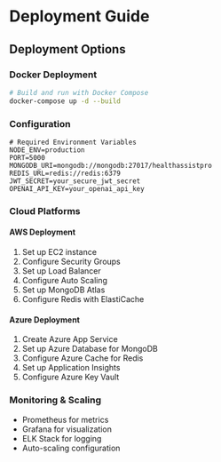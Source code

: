 # Deployment Guide

## Deployment Options

### Docker Deployment
```bash
# Build and run with Docker Compose
docker-compose up -d --build
```

### Configuration
```env
# Required Environment Variables
NODE_ENV=production
PORT=5000
MONGODB_URI=mongodb://mongodb:27017/healthassistpro
REDIS_URL=redis://redis:6379
JWT_SECRET=your_secure_jwt_secret
OPENAI_API_KEY=your_openai_api_key
```

### Cloud Platforms

#### AWS Deployment
1. Set up EC2 instance
2. Configure Security Groups
3. Set up Load Balancer
4. Configure Auto Scaling
5. Set up MongoDB Atlas
6. Configure Redis with ElastiCache

#### Azure Deployment
1. Create Azure App Service
2. Set up Azure Database for MongoDB
3. Configure Azure Cache for Redis
4. Set up Application Insights
5. Configure Azure Key Vault

### Monitoring & Scaling
- Prometheus for metrics
- Grafana for visualization
- ELK Stack for logging
- Auto-scaling configuration 